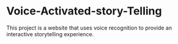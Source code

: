 # Voice-Activated-story-Telling
This project is a website that uses voice recognition to provide an interactive storytelling experience.

